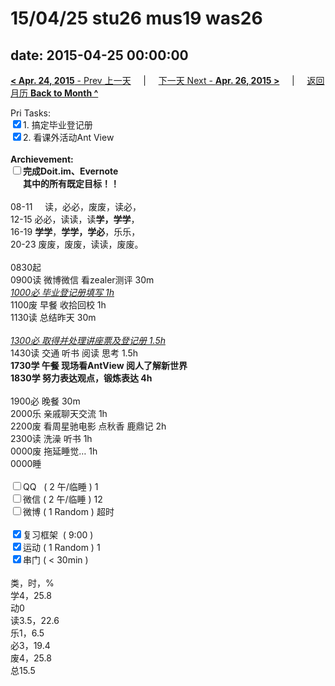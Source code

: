 # 15/04/25 stu26 mus19 was26

date: 2015-04-25 00:00:00
---
[**< Apr. 24, 2015** - Prev 上一天](/lifelogs/2015/04/d24.md) &nbsp; &nbsp; | &nbsp; &nbsp; [下一天 Next - **Apr. 26, 2015 >**](/lifelogs/2015/04/d26.md) &nbsp; &nbsp; |  &nbsp; &nbsp; [返回月历 **Back to Month ^**](/lifelogs/2015/04/index.md)
<br/><div>Pri Tasks:<br/><input type="checkbox" checked="true" />1. 搞定毕业登记册</div><div><input type="checkbox" checked="true" />2. 看课外活动Ant View<br/></div><div><br/></div><div><b>Archievement:</b></div><div><b><input type="checkbox" />完成Doit.im、</b><b>Evernote</b></div><div><b>      其中的</b><b>所有</b><b>既定目标！！</b></div><div><div><br/></div>08-11     读，必必，废废，读必，<br/>12-15 必必，读读，读<b>学，学学</b>，<br/>16-19 <b>学学</b>，<b>学学，学必</b>，乐乐，<br/>20-23 废废，废废，读读，废废。<div><br/></div>0830起<br/>0900读 微博微信 看zealer测评 30m</div><div><i><u>1000必 毕业登记册填写 1h</u></i></div><div>1100废 早餐 收拾回校 1h</div><div>1130读 总结昨天 30m</div><div><br/></div><div><u><i>1300必 取得并处理讲座票及登记册 1.5h</i></u></div><div>1430读 交通 听书 阅读 思考 1.5h</div><div><b>1730学 午餐 现场看AntView 阅人了解新世界</b></div><div><div><b>1830学 努力表达观点，锻炼表达 4h</b></div><div><br/></div>1900必 晚餐 30m</div><div>2000乐 亲戚聊天交流 1h</div><div>2200废 看周星驰电影 点秋香 鹿鼎记 2h</div><div>2300读 洗澡 听书 1h<br/>0000废 拖延睡觉… 1h</div><div>0000睡</div><div><br/></div><div><input type="checkbox" />QQ   ( 2 午/临睡 ) 1<br/><input type="checkbox" />微信 ( 2 午/临睡 ) 12</div><div><input type="checkbox" />微博 ( 1 Random ) 超时</div><div><br/></div><div><input type="checkbox" checked="true" />复习框架  ( 9:00 ) <br/></div><div><input type="checkbox" checked="true" />运动 ( 1 Random ) 1</div><div><input type="checkbox" checked="true" />串门 ( < 30min ) </div><div><div><br/></div>类，时，%<br/>学4，25.8<br/>动0<br/>读3.5，22.6<br/>乐1，6.5<br/>必3，19.4<br/>废4，25.8<br/>总15.5</div>
